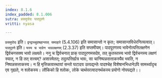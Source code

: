 ```yaml
---
index: 8.1.6
index_padded: 8.1.006
sutra: प्रसमुपोदः पादपूरणे
vritti: nyasa

---
```

`प्रसमुपोदः` इति। `द्वन्द्वाच्चुदषहान्तात् समाहारे` (5.4.106) इति समासान्तो न कृतः; समासान्तविधेरनित्यत्वात्। `पादपूरणे` इति। `यस्य च भावेन भावलक्षणम्` (2.3.37) इति सप्तमीयम्। पादपूरणस्य भावेनोत्पत्तिलक्षणेन द्विर्वचनसक्य भावो लक्ष्यते। ननु च द्विर्वचनात् प्राक् पादपूरणमसदेव, तत् कुतस्तस्य भावो द्विर्वचनस्य लक्षणं स्यात्, न हि तत् सत्त्वम्? असारमेतत्; तदुत्पत्तिर्ह्यत्र भावः, सा चानिष्पन्नसत्ताकस्यैव भवति, न निष्पन्नसत्ताकस्य। न हि मृत्तिकावस्थायां सन्तो घटादय उत्पद्यन्तेः पादश्चेह विशेषानभिधानेऽपि सामर्थ्यादृच एव गृह्यते, न श्लोकस्य। लौकिको हि श्लोकः, लोके चार्थपरत्वादनर्थकस्य प्रयोगो नोपपद्यते।।
